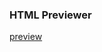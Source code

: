 ### HTML Previewer 
<html>
<body>
	<p><a class="bookmarklet" href="javascript:(function()%7Blink%20%3D%20window.location.href%20%3Bpreview%20%3D%20%22https%3A%2F%2Fhtmlpreview.github.io%2F%3F%22%2Blink%3Bwindow.open(preview%2C%20%22_blank%22)%7D)()">preview</a>
	</p>
<body>
<html>

